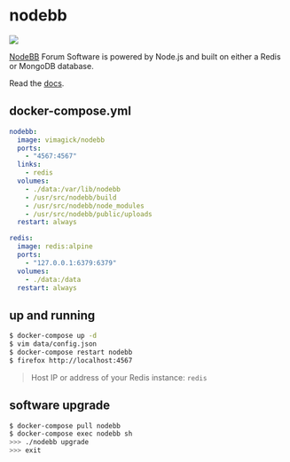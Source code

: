 nodebb
======

![](https://badge.imagelayers.io/vimagick/nodebb:latest.svg)

[NodeBB][1] Forum Software is powered by Node.js and built on either a Redis or MongoDB database.

Read the [docs][2].

## docker-compose.yml

```yaml
nodebb:
  image: vimagick/nodebb
  ports:
    - "4567:4567"
  links:
    - redis
  volumes:
    - ./data:/var/lib/nodebb
    - /usr/src/nodebb/build
    - /usr/src/nodebb/node_modules
    - /usr/src/nodebb/public/uploads
  restart: always

redis:
  image: redis:alpine
  ports:
    - "127.0.0.1:6379:6379"
  volumes:
    - ./data:/data
  restart: always
```

## up and running

```bash
$ docker-compose up -d
$ vim data/config.json
$ docker-compose restart nodebb
$ firefox http://localhost:4567
```

> Host IP or address of your Redis instance: `redis`

## software upgrade

```bash
$ docker-compose pull nodebb
$ docker-compose exec nodebb sh
>>> ./nodebb upgrade
>>> exit
```

[1]: https://nodebb.org/
[2]: https://docs.nodebb.org/
